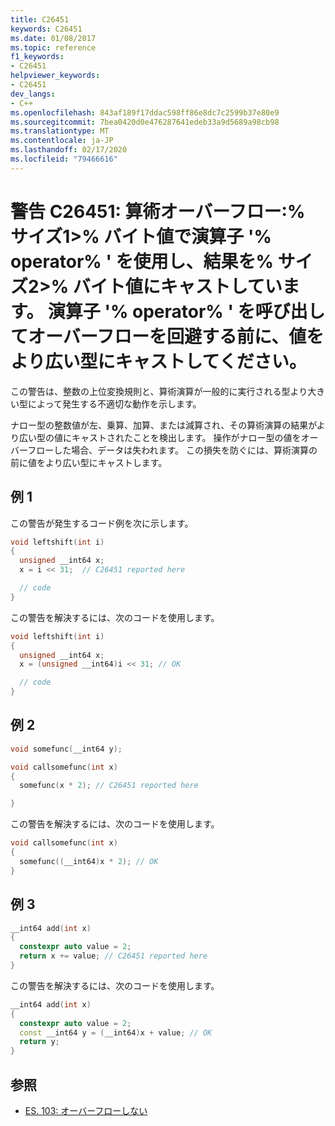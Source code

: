 ```yaml
---
title: C26451
keywords: C26451
ms.date: 01/08/2017
ms.topic: reference
f1_keywords:
- C26451
helpviewer_keywords:
- C26451
dev_langs:
- C++
ms.openlocfilehash: 843af189f17ddac598ff86e8dc7c2599b37e80e9
ms.sourcegitcommit: 7bea0420d0e476287641edeb33a9d5689a98cb98
ms.translationtype: MT
ms.contentlocale: ja-JP
ms.lasthandoff: 02/17/2020
ms.locfileid: "79466616"
---
```

# <a name="warning-c26451-arithmetic-overflow-using-operator-operator-on-a-size1-byte-value-and-then-casting-the-result-to-a-size2-byte-value-cast-the-value-to-the-wider-type-before-calling-operator-operator-to-avoid-overflow"></a>警告 C26451: 算術オーバーフロー:% サイズ1>% バイト値で演算子 '% operator% ' を使用し、結果を% サイズ2>% バイト値にキャストしています。 演算子 '% operator% ' を呼び出してオーバーフローを回避する前に、値をより広い型にキャストしてください。

この警告は、整数の上位変換規則と、算術演算が一般的に実行される型より大きい型によって発生する不適切な動作を示します。

ナロー型の整数値が左、乗算、加算、または減算され、その算術演算の結果がより広い型の値にキャストされたことを検出します。 操作がナロー型の値をオーバーフローした場合、データは失われます。 この損失を防ぐには、算術演算の前に値をより広い型にキャストします。

## <a name="example-1"></a>例 1

この警告が発生するコード例を次に示します。

```cpp
void leftshift(int i)
{
  unsigned __int64 x;
  x = i << 31;  // C26451 reported here

  // code
}
```

この警告を解決するには、次のコードを使用します。

```cpp
void leftshift(int i)
{
  unsigned __int64 x;
  x = (unsigned __int64)i << 31; // OK

  // code
}
```

## <a name="example-2"></a>例 2

```cpp
void somefunc(__int64 y);

void callsomefunc(int x)
{
  somefunc(x * 2); // C26451 reported here

}
```

この警告を解決するには、次のコードを使用します。

```cpp
void callsomefunc(int x)
{
  somefunc((__int64)x * 2); // OK
}
```

## <a name="example-3"></a>例 3

```cpp
__int64 add(int x)
{
  constexpr auto value = 2;
  return x += value; // C26451 reported here
}
```

この警告を解決するには、次のコードを使用します。

```cpp
__int64 add(int x)
{
  constexpr auto value = 2;
  const __int64 y = (__int64)x + value; // OK
  return y;
}
```

## <a name="see-also"></a>参照

- [ES. 103: オーバーフローしない](https://github.com/isocpp/CppCoreGuidelines/blob/master/CppCoreGuidelines.md#Res-overflow)
